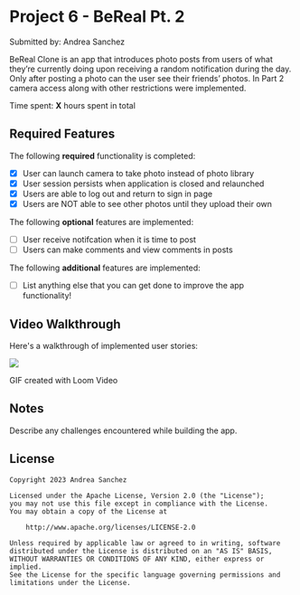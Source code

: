 # Project 6 - BeReal Pt. 2

Submitted by: Andrea Sanchez

BeReal Clone is an app that introduces photo posts from users of what they’re currently doing upon receiving a random notification during the day. Only after posting a photo can the user see their friends’ photos. In Part 2 camera access along with other restrictions were implemented.

Time spent: **X** hours spent in total

## Required Features

The following **required** functionality is completed:

- [X] User can launch camera to take photo instead of photo library
- [X] User session persists when application is closed and relaunched
- [X] Users are able to log out and return to sign in page
- [X] Users are NOT able to see other photos until they upload their own	
 
The following **optional** features are implemented:

- [ ] User receive notifcation when it is time to post
- [ ] Users can make comments and view comments in posts	

The following **additional** features are implemented:

- [ ] List anything else that you can get done to improve the app functionality!

## Video Walkthrough

Here's a walkthrough of implemented user stories:

<a href="https://www.loom.com/share/ba201d2900f848618b5b27ef47b5abd3">
    <img style="max-width:300px;" src="https://cdn.loom.com/sessions/thumbnails/ba201d2900f848618b5b27ef47b5abd3-with-play.gif">
  </a>

<!-- Replace this with whatever GIF tool you used! -->

GIF created with Loom Video 

## Notes

Describe any challenges encountered while building the app.

## License

    Copyright 2023 Andrea Sanchez

    Licensed under the Apache License, Version 2.0 (the "License");
    you may not use this file except in compliance with the License.
    You may obtain a copy of the License at

        http://www.apache.org/licenses/LICENSE-2.0

    Unless required by applicable law or agreed to in writing, software
    distributed under the License is distributed on an "AS IS" BASIS,
    WITHOUT WARRANTIES OR CONDITIONS OF ANY KIND, either express or implied.
    See the License for the specific language governing permissions and
    limitations under the License.
